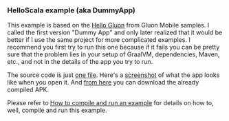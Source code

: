 ### HelloScala example (aka DummyApp)

This example is based on the [Hello Gluon](https://github.com/gluonhq/gluon-samples/tree/master/HelloGluon) from Gluon Mobile samples. I called the first version "Dummy App" and only later realized that it would be better if I use the same project for more complicated examples. I recommend you first try to run this one because if it fails you can be pretty sure that the problem lies in your setup of GraalVM, dependencies, Maven, etc., and not in the details of the app you try to run.

The source code is just [one file](https://github.com/makingthematrix/scalaonandroid/blob/main/src/main/scala/helloscala/Main.scala). Here's a [screenshot](https://drive.google.com/file/d/1QInGYJ8uympyhpl1K0d05UDObFQJC03p/view?usp=sharing) of what the app looks like when you open it. And [from here](https://drive.google.com/file/d/19UFQQhoe3hIMq1M8EvyqTFQ1cB11E9ot/view?usp=sharing) you can download the already compiled APK.

Please refer to [How to compile and run an example](https://github.com/makingthematrix/scalaonandroid/wiki/How-to-compile-and-run-an-example) for details on how to, well, compile and run this example.

